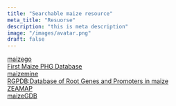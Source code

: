 ```yaml
---
title: "Searchable maize resource"
meta_title: "Resuorse"
description: "this is meta description"
image: "/images/avatar.png"
draft: false
---
```




[maizego](http://www.maizego.org/Resources.html)    
[First Maize PHG Database](https://www.maizegenetics.net/post/the-first-maize-phg-database-now-available)  
[maizemine](https://maizemine.rnet.missouri.edu/maizemine/begin.do)  
[RGPDB:Database of Root Genes and Promoters in maize](http://sysbio.unl.edu/RGPDB/maize.php)  
[ZEAMAP](http://www.zeamap.com/)  
[maizeGDB](https://maizegdb.org/)  
[]()  
[]()  
[]()  
[]()  
[]()  
[]()  
[]()  
[]()  
[]()  
[]()  
[]()  
[]()  
[]()  
[]()  
[]()  
[]()  
[]()  
[]()  
[]()  
[]()  
[]()  
[]()  
[]()  
[]()  
[]()  
[]()  
[]()  
[]()  
[]()  
[]()  
[]()  
[]()  
[]()  
[]()  